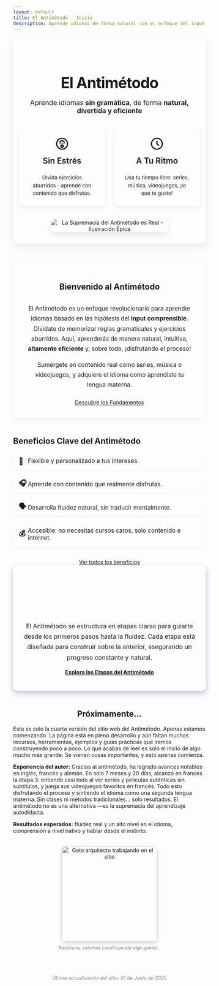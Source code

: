 ```yaml
---
layout: default
title: El Antimétodo - Inicio
description: Aprende idiomas de forma natural con el enfoque del input comprensible. Sin gramática, de forma natural y divertida.
---
```


<div class="hero-section">
  <div class="hero-content">
    <h1>El Antimétodo</h1>
    <p class="subtitle">Aprende idiomas <strong>sin gramática</strong>, de forma <strong>natural, divertida y eficiente</strong></p>
  </div>
  <div class="hero-cards-container">
    <div class="hero-card">
      <div class="hero-card-icon">
        <svg xmlns="http://www.w3.org/2000/svg" viewBox="0 0 24 24" fill="currentColor" width="48px" height="48px">
          <path d="M12 2C6.486 2 2 6.486 2 12s4.486 10 10 10 10-4.486 10-10S17.514 2 12 2zm0 18c-4.411 0-8-3.589-8-8s3.589-8 8-8 8 3.589 8 8-3.589 8-8 8z"/>
          <path d="M12 6c-1.952 0-3.669 1.255-4.531 3.043-.22.459-.035.99.424 1.21.459.221.99.035 1.21-.424C9.698 8.797 10.789 8 12 8s2.302.797 2.897 1.829c.22.459.751.644 1.21.424.459-.22.644-.751.424-1.21C15.669 7.255 13.952 6 12 6z"/>
          <path d="M12 13c-1.654 0-3 1.346-3 3s1.346 3 3 3 3-1.346 3-3-1.346-3-3-3zm0 4c-.551 0-1-.449-1-1s.449-1 1-1 1 .449 1 1-.449 1-1 1z"/>
          <path d="M7.5 11.5c-.275 0-.5-.225-.5-.5s.225-.5.5-.5h9c.275 0 .5.225.5.5s-.225.5-.5.5h-9z"/>
        </svg>
      </div>
      <h2>Sin Estrés</h2>
      <p>Olvida ejercicios aburridos - aprende con contenido que disfrutas.</p>
    </div>
    <div class="hero-card">
      <div class="hero-card-icon">
        <svg xmlns="http://www.w3.org/2000/svg" viewBox="0 0 24 24" fill="currentColor" width="48px" height="48px"><path d="M12 2C6.486 2 2 6.486 2 12s4.486 10 10 10 10-4.486 10-10S17.514 2 12 2zm0 18c-4.411 0-8-3.589-8-8s3.589-8 8-8 8 3.589 8 8-3.589 8-8 8z"></path><path d="M13 7h-2v5.414l3.293 3.293 1.414-1.414L13 11.586V7z"></path></svg>
      </div>
      <h2>A Tu Ritmo</h2>
      <p>Usa tu tiempo libre: series, música, videojuegos, ¡lo que te guste!</p>
    </div>
  </div>

  <div class="hero-image-container">
    <img src="{{ '/assets/antimetodo-supremacy-epic.png' | relative_url }}" alt="La Supremacía del Antimétodo es Real - Ilustración Épica" class="hero-main-image">
  </div>
</div>


<style>
.hero-section { 
    text-align: center; 
    padding: 2.5rem 1rem 1.8rem 1rem; /* Reducido padding vertical */
    margin-bottom: 40px; 
    background-color: var(--card-background); 
    border-radius: 12px; 
    box-shadow: 0 8px 25px rgba(74, 20, 140, 0.1); 
    border: 1px solid var(--light-purple-color); 
}
.hero-content h1 { 
    font-family: var(--font-primary);
    border-bottom: none; 
    font-size: 2.8em; /* Reducido de 3em */
    margin-bottom: 0.25em; /* Reducido espacio debajo del H1 */
    color: var(--primary-color);
    font-weight: 700;
    letter-spacing: -1px; 
}
.hero-content .subtitle { 
    font-family: var(--font-secondary);
    font-size: 1.25em; /* Reducido de 1.35em */
    color: var(--secondary-color); 
    margin-bottom: 2.2rem; /* Reducido espacio debajo del subtítulo */
    font-weight: 400;
}
.hero-cards-container { 
    display: flex; 
    gap: 25px; 
    margin-top: 1.8rem; /* Reducido espacio sobre las cards */
    justify-content: center; 
    flex-wrap: wrap; 
}
.hero-card { 
    background: linear-gradient(145deg, var(--card-background), #fdfcff); 
    padding: 22px 28px; /* Reducido padding de las cards */
    border-radius: 10px; 
    box-shadow: 0 5px 15px rgba(0,0,0,0.07); 
    flex: 1; 
    max-width: 310px; /* Ligeramente más pequeñas */
    border-top: 4px solid var(--secondary-color); 
    transition: transform 0.3s ease, box-shadow 0.3s ease;
    display: flex;
    flex-direction: column;
    align-items: center; 
}
.hero-card:hover { 
    transform: translateY(-8px); 
    box-shadow: 0 10px 20px rgba(123, 31, 162, 0.15); 
}
.hero-card-icon {
    margin-bottom: 0.8rem; /* Menos espacio */
    color: var(--secondary-color); 
}
.hero-card-icon svg {
    width: 38px; /* Iconos un poco más pequeños */
    height: 38px;
}
.hero-card h2 { 
    font-family: var(--font-primary);
    color: var(--primary-color); 
    border-bottom: none; 
    font-size: 1.5em; /* Reducido */
    margin-top: 0; 
    margin-bottom: 0.5rem; /* Menos espacio */
    font-weight: 600;
}
.hero-card p { 
    font-family: var(--font-secondary);
    font-size: 0.95em; /* Ligeramente más pequeño */
    line-height: 1.55; /* Ajustado */
    color: var(--text-light-color);
    margin-bottom: 0; 
}

.hero-image-container {
    margin-top: 2.2rem; /* Reducido espacio sobre la imagen */
}
.hero-main-image {
    max-width: 65%; /* Reducido tamaño de la imagen */
    height: auto; 
    border-radius: 10px; 
    border: 3px solid var(--grey-border-color); 
    box-shadow: 0 6px 18px rgba(0,0,0,0.1); 
}

.content-section {
  margin-bottom: 3rem;
  padding: 2rem;
  background-color: var(--card-background);
  border-radius: 10px;
  box-shadow: 0 5px 15px rgba(0,0,0,0.05);
}
.content-section .section-title { 
    text-align: center;
    margin-bottom: 2rem;
}
.content-section .section-subtitle { 
    text-align: center;
    font-size: 1.15em;
    color: var(--text-light-color);
    margin-top: -1.5rem;
    margin-bottom: 2rem;
}

@media (max-width: 768px) {
    .hero-section { padding: 2rem 1rem 1.5rem 1rem; } /* Ajustar padding en móvil */
    .hero-content h1 { font-size: 2.2em; } /* Más pequeño en móvil */
    .hero-content .subtitle { font-size: 1.1em; margin-bottom: 1.8rem; } /* Más pequeño en móvil */
    .hero-cards-container { flex-direction: column; gap: 20px; align-items: center;}
    .hero-card { max-width: 90%; padding: 20px; } 
    .hero-main-image { max-width: 85%; } /* Ligeramente más grande en móvil que el 70% de desktop */
    .content-section { padding: 1.5rem; }
}
</style>

<!-- CONTENIDO PRINCIPAL (El resto de tu index.md) -->
<main class="content-wrapper"> 

  <section class="content-section"> 
    <h2 class="section-title">Bienvenido al Antimétodo</h2>
    <p style="font-size: 1.1em; text-align: center; color: var(--text-light-color); line-height: 1.7;"> 
      El Antimétodo es un enfoque revolucionario para aprender idiomas basado en las hipótesis del <strong>input comprensible</strong>. Olvídate de memorizar reglas gramaticales y ejercicios aburridos. Aquí, aprenderás de manera natural, intuitiva, <strong>altamente eficiente</strong> y, sobre todo, ¡disfrutando el proceso!
    </p>
    <p style="font-size: 1.1em; text-align: center; color: var(--text-light-color); line-height: 1.7;"> 
      Sumérgete en contenido real como series, música o videojuegos, y adquiere el idioma como aprendiste tu lengua materna.
    </p>
    <div style="text-align: center; margin-top: 1.5rem;">
      <a href="{{ '/fundamentos' | relative_url }}" class="btn btn-primary">Descubre los Fundamentos</a>
    </div>
  </section>

  <section> 
    <h2>Beneficios Clave del Antimétodo</h2>
    <ul style="list-style-type: none; padding-left: 0; font-size: 1.1em;">
      <li style="margin-bottom: 1rem; padding: 0.8rem 0.8rem 0.8rem 2.5em; position: relative; background-color: var(--card-background); border-radius: 6px; box-shadow: 0 2px 5px rgba(0,0,0,0.05); border-left: 4px solid var(--secondary-color);">
        <span style="position: absolute; left: 0.8em; top: 50%; transform: translateY(-50%); color: var(--secondary-color); font-weight: bold; font-size:1.2em;">🧘</span> Flexible y personalizado a tus intereses. 
      </li>
      <li style="margin-bottom: 1rem; padding: 0.8rem 0.8rem 0.8rem 2.5em; position: relative; background-color: var(--card-background); border-radius: 6px; box-shadow: 0 2px 5px rgba(0,0,0,0.05); border-left: 4px solid var(--secondary-color);">
        <span style="position: absolute; left: 0.8em; top: 50%; transform: translateY(-50%); color: var(--secondary-color); font-weight: bold; font-size:1.2em;">🎧</span> Aprende con contenido que realmente disfrutas. 
      </li>
      <li style="margin-bottom: 1rem; padding: 0.8rem 0.8rem 0.8rem 2.5em; position: relative; background-color: var(--card-background); border-radius: 6px; box-shadow: 0 2px 5px rgba(0,0,0,0.05); border-left: 4px solid var(--secondary-color);">
        <span style="position: absolute; left: 0.8em; top: 50%; transform: translateY(-50%); color: var(--secondary-color); font-weight: bold; font-size:1.2em;">🗣️</span> Desarrolla fluidez natural, sin traducir mentalmente.
      </li>
      <li style="margin-bottom: 1rem; padding: 0.8rem 0.8rem 0.8rem 2.5em; position: relative; background-color: var(--card-background); border-radius: 6px; box-shadow: 0 2px 5px rgba(0,0,0,0.05); border-left: 4px solid var(--secondary-color);">
        <span style="position: absolute; left: 0.8em; top: 50%; transform: translateY(-50%); color: var(--secondary-color); font-weight: bold; font-size:1.2em;">💰</span> Accesible: no necesitas cursos caros, solo contenido e internet.
      </li>
    </ul>
    <div style="text-align: center; margin-top: 2rem;">
      <a href="{{ '/beneficios' | relative_url }}" class="btn">Ver todos los beneficios</a>
    </div>
  </section>

  <section style="margin-bottom: 3rem; text-align: center; padding: 2.5rem 1.5rem; background-image: linear-gradient(135deg, var(--primary-color) 0%, var(--secondary-color) 100%); border-radius: 10px; box-shadow: 0 6px 15px rgba(74, 20, 140, 0.3);">
    <h2 style="color: white; border-bottom: 2px solid rgba(255,255,255,0.5); padding-bottom: 0.5rem; display: inline-block;">¿Listo para Empezar?</h2>
    <p style="font-size: 1.15em; color: var(--light-purple-color); margin-top: 1.5rem; line-height: 1.7;">
      El Antimétodo se estructura en etapas claras para guiarte desde los primeros pasos hasta la fluidez. Cada etapa está diseñada para construir sobre la anterior, asegurando un progreso constante y natural.
    </p>
    <a href="{{ '/etapas' | relative_url }}" class="btn" style="margin-top: 1.5rem; background-color: white; color: var(--primary-color) !important; font-weight: bold;">Explora las Etapas del Antimétodo</a>
  </section>
  
  <section> 
     <h2 style="text-align: center;">Próximamente...</h2>
     <p style="text-align: left; color: var(--text-light-color);">Esta es solo la cuarta versión del sitio web del Antimétodo. Apenas estamos comenzando. La página está en pleno desarrollo y aún faltan muchos recursos, herramientas, ejemplos y guías prácticas que iremos construyendo poco a poco. Lo que acabas de leer es solo el inicio de algo mucho más grande. Se vienen cosas importantes, y esto apenas comienza.</p>
     <p style="text-align: left; color: var(--text-light-color);"><strong>Experiencia del autor:</strong> Gracias al antimétodo, ha logrado avances notables en inglés, francés y alemán. En solo 7 meses y 20 días, alcanzó en francés la etapa 3: entiende casi todo al ver series y películas auténticas sin subtítulos, y juega sus videojuegos favoritos en francés. Todo esto disfrutando el proceso y sintiendo el idioma como una segunda lengua materna. Sin clases ni métodos tradicionales… solo resultados. El antimétodo no es una alternativa —es la supremacía del aprendizaje autodidacta.</p>
     <p style="text-align: left; color: var(--text-light-color);"><strong>Resultados esperados:</strong> fluidez real y un alto nivel en el idioma, comprensión a nivel nativo y hablar desde el instinto.</p>
     <div style="margin-top: 2rem; text-align: center;">
      <img src="{{ '/assets/gato_arquitecto_construccion.jpg' | relative_url }}" 
           alt="Gato arquitecto trabajando en el sitio" 
           style="
             width: 250px;
             border-radius: 12px;
             box-shadow: 0 4px 12px rgba(0, 0, 0, 0.15);
             border: 3px solid var(--light-purple-color);
           ">
        <p style="font-size:0.85em; color: #777; margin-top: 0.5rem;"><em>Paciencia, estamos construyendo algo genial...</em></p>
    </div>
    <p style="text-align: center; font-size: 0.9em; color: #888; margin-top: 3rem; border-top: 1px dashed var(--light-purple-color); padding-top: 1rem;">
   <em>Última actualización del sitio: 01 de Junio de 2025</em>
 </p>
  </section>

</main>
